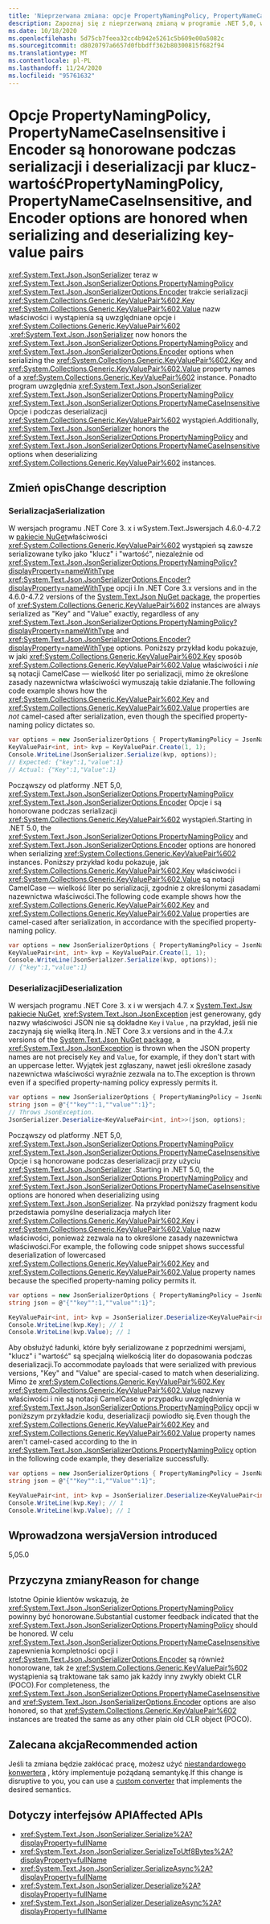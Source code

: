 ```yaml
---
title: 'Nieprzerwana zmiana: opcje PropertyNamingPolicy, PropertyNameCaseInsensitive i Encoder są honorowane dla par klucz-wartość'
description: Zapoznaj się z nieprzerwaną zmianą w programie .NET 5,0, w której opcje PropertyNamingPolicy, PropertyNameCaseInsensitive i Encoder są honorowane podczas serializacji i deserializacji nazw właściwości klucza i wartości wystąpienia pary klucz-wartość.
ms.date: 10/18/2020
ms.openlocfilehash: 5d75cb7feea32cc4b942e5261c5b609e00a5082c
ms.sourcegitcommit: d8020797a6657d0fbbdff362b80300815f682f94
ms.translationtype: MT
ms.contentlocale: pl-PL
ms.lasthandoff: 11/24/2020
ms.locfileid: "95761632"
---
```

# <a name="propertynamingpolicy-propertynamecaseinsensitive-and-encoder-options-are-honored-when-serializing-and-deserializing-key-value-pairs"></a><span data-ttu-id="5cba1-103">Opcje PropertyNamingPolicy, PropertyNameCaseInsensitive i Encoder są honorowane podczas serializacji i deserializacji par klucz-wartość</span><span class="sxs-lookup"><span data-stu-id="5cba1-103">PropertyNamingPolicy, PropertyNameCaseInsensitive, and Encoder options are honored when serializing and deserializing key-value pairs</span></span>

<span data-ttu-id="5cba1-104"><xref:System.Text.Json.JsonSerializer> teraz w <xref:System.Text.Json.JsonSerializerOptions.PropertyNamingPolicy> <xref:System.Text.Json.JsonSerializerOptions.Encoder> trakcie serializacji <xref:System.Collections.Generic.KeyValuePair%602.Key> <xref:System.Collections.Generic.KeyValuePair%602.Value> nazw właściwości i wystąpienia są uwzględniane opcje i <xref:System.Collections.Generic.KeyValuePair%602> .</span><span class="sxs-lookup"><span data-stu-id="5cba1-104"><xref:System.Text.Json.JsonSerializer> now honors the <xref:System.Text.Json.JsonSerializerOptions.PropertyNamingPolicy> and <xref:System.Text.Json.JsonSerializerOptions.Encoder> options when serializing the <xref:System.Collections.Generic.KeyValuePair%602.Key> and <xref:System.Collections.Generic.KeyValuePair%602.Value> property names of a <xref:System.Collections.Generic.KeyValuePair%602> instance.</span></span> <span data-ttu-id="5cba1-105">Ponadto program uwzględnia <xref:System.Text.Json.JsonSerializer> <xref:System.Text.Json.JsonSerializerOptions.PropertyNamingPolicy> <xref:System.Text.Json.JsonSerializerOptions.PropertyNameCaseInsensitive> Opcje i podczas deserializacji <xref:System.Collections.Generic.KeyValuePair%602> wystąpień.</span><span class="sxs-lookup"><span data-stu-id="5cba1-105">Additionally, <xref:System.Text.Json.JsonSerializer> honors the <xref:System.Text.Json.JsonSerializerOptions.PropertyNamingPolicy> and <xref:System.Text.Json.JsonSerializerOptions.PropertyNameCaseInsensitive> options when deserializing <xref:System.Collections.Generic.KeyValuePair%602> instances.</span></span>

## <a name="change-description"></a><span data-ttu-id="5cba1-106">Zmień opis</span><span class="sxs-lookup"><span data-stu-id="5cba1-106">Change description</span></span>

### <a name="serialization"></a><span data-ttu-id="5cba1-107">Serializacja</span><span class="sxs-lookup"><span data-stu-id="5cba1-107">Serialization</span></span>

<span data-ttu-id="5cba1-108">W wersjach programu .NET Core 3. x i wSystem.Text.Jswersjach 4.6.0-4.7.2 w [ pakiecie NuGet](https://www.nuget.org/packages/System.Text.Json)właściwości <xref:System.Collections.Generic.KeyValuePair%602> wystąpień są zawsze serializowane tylko jako "klucz" i "wartość", niezależnie od <xref:System.Text.Json.JsonSerializerOptions.PropertyNamingPolicy?displayProperty=nameWithType> <xref:System.Text.Json.JsonSerializerOptions.Encoder?displayProperty=nameWithType> opcji i.</span><span class="sxs-lookup"><span data-stu-id="5cba1-108">In .NET Core 3.x versions and in the 4.6.0-4.7.2 versions of the [System.Text.Json NuGet package](https://www.nuget.org/packages/System.Text.Json), the properties of <xref:System.Collections.Generic.KeyValuePair%602> instances are always serialized as "Key" and "Value" exactly, regardless of any <xref:System.Text.Json.JsonSerializerOptions.PropertyNamingPolicy?displayProperty=nameWithType> and <xref:System.Text.Json.JsonSerializerOptions.Encoder?displayProperty=nameWithType> options.</span></span> <span data-ttu-id="5cba1-109">Poniższy przykład kodu pokazuje, w jaki <xref:System.Collections.Generic.KeyValuePair%602.Key> sposób <xref:System.Collections.Generic.KeyValuePair%602.Value> właściwości i *nie* są notacji CamelCase — wielkość liter po serializacji, mimo że określone zasady nazewnictwa właściwości wymuszają takie działanie.</span><span class="sxs-lookup"><span data-stu-id="5cba1-109">The following code example shows how the <xref:System.Collections.Generic.KeyValuePair%602.Key> and <xref:System.Collections.Generic.KeyValuePair%602.Value> properties are *not* camel-cased after serialization, even though the specified property-naming policy dictates so.</span></span>

```csharp
var options = new JsonSerializerOptions { PropertyNamingPolicy = JsonNamingPolicy.CamelCase };
KeyValuePair<int, int> kvp = KeyValuePair.Create(1, 1);
Console.WriteLine(JsonSerializer.Serialize(kvp, options));
// Expected: {"key":1,"value":1}
// Actual: {"Key":1,"Value":1}
```

<span data-ttu-id="5cba1-110">Począwszy od platformy .NET 5,0, <xref:System.Text.Json.JsonSerializerOptions.PropertyNamingPolicy> <xref:System.Text.Json.JsonSerializerOptions.Encoder> Opcje i są honorowane podczas serializacji <xref:System.Collections.Generic.KeyValuePair%602> wystąpień.</span><span class="sxs-lookup"><span data-stu-id="5cba1-110">Starting in .NET 5.0, the <xref:System.Text.Json.JsonSerializerOptions.PropertyNamingPolicy> and <xref:System.Text.Json.JsonSerializerOptions.Encoder> options are honored when serializing <xref:System.Collections.Generic.KeyValuePair%602> instances.</span></span> <span data-ttu-id="5cba1-111">Poniższy przykład kodu pokazuje, jak <xref:System.Collections.Generic.KeyValuePair%602.Key> właściwości i <xref:System.Collections.Generic.KeyValuePair%602.Value> są notacji CamelCase — wielkość liter po serializacji, zgodnie z określonymi zasadami nazewnictwa właściwości.</span><span class="sxs-lookup"><span data-stu-id="5cba1-111">The following code example shows how the <xref:System.Collections.Generic.KeyValuePair%602.Key> and <xref:System.Collections.Generic.KeyValuePair%602.Value> properties are camel-cased after serialization, in accordance with the specified property-naming policy.</span></span>

```csharp
var options = new JsonSerializerOptions { PropertyNamingPolicy = JsonNamingPolicy.CamelCase };
KeyValuePair<int, int> kvp = KeyValuePair.Create(1, 1);
Console.WriteLine(JsonSerializer.Serialize(kvp, options));
// {"key":1,"value":1}
```

### <a name="deserialization"></a><span data-ttu-id="5cba1-112">Deserializacji</span><span class="sxs-lookup"><span data-stu-id="5cba1-112">Deserialization</span></span>

<span data-ttu-id="5cba1-113">W wersjach programu .NET Core 3. x i w wersjach 4.7. x [System.Text.Jsw pakiecie NuGet](https://www.nuget.org/packages/System.Text.Json), <xref:System.Text.Json.JsonException> jest generowany, gdy nazwy właściwości JSON nie są dokładne `Key` i `Value` , na przykład, jeśli nie zaczynają się wielką literą.</span><span class="sxs-lookup"><span data-stu-id="5cba1-113">In .NET Core 3.x versions and in the 4.7.x versions of the [System.Text.Json NuGet package](https://www.nuget.org/packages/System.Text.Json), a <xref:System.Text.Json.JsonException> is thrown when the JSON property names are not precisely `Key` and `Value`, for example, if they don't start with an uppercase letter.</span></span> <span data-ttu-id="5cba1-114">Wyjątek jest zgłaszany, nawet jeśli określone zasady nazewnictwa właściwości wyraźnie zezwala na to.</span><span class="sxs-lookup"><span data-stu-id="5cba1-114">The exception is thrown even if a specified property-naming policy expressly permits it.</span></span>

```csharp
var options = new JsonSerializerOptions { PropertyNamingPolicy = JsonNamingPolicy.CamelCase };
string json = @"{""key"":1,""value"":1}";
// Throws JsonException.
JsonSerializer.Deserialize<KeyValuePair<int, int>>(json, options);
```

<span data-ttu-id="5cba1-115">Począwszy od platformy .NET 5,0, <xref:System.Text.Json.JsonSerializerOptions.PropertyNamingPolicy> <xref:System.Text.Json.JsonSerializerOptions.PropertyNameCaseInsensitive> Opcje i są honorowane podczas deserializacji przy użyciu <xref:System.Text.Json.JsonSerializer> .</span><span class="sxs-lookup"><span data-stu-id="5cba1-115">Starting in .NET 5.0, the <xref:System.Text.Json.JsonSerializerOptions.PropertyNamingPolicy> and <xref:System.Text.Json.JsonSerializerOptions.PropertyNameCaseInsensitive> options are honored when deserializing using <xref:System.Text.Json.JsonSerializer>.</span></span> <span data-ttu-id="5cba1-116">Na przykład poniższy fragment kodu przedstawia pomyślne deserializacja małych liter <xref:System.Collections.Generic.KeyValuePair%602.Key> i <xref:System.Collections.Generic.KeyValuePair%602.Value> nazw właściwości, ponieważ zezwala na to określone zasady nazewnictwa właściwości.</span><span class="sxs-lookup"><span data-stu-id="5cba1-116">For example, the following code snippet shows successful deserialization of lowercased <xref:System.Collections.Generic.KeyValuePair%602.Key> and <xref:System.Collections.Generic.KeyValuePair%602.Value> property names because the specified property-naming policy permits it.</span></span>

```csharp
var options = new JsonSerializerOptions { PropertyNamingPolicy = JsonNamingPolicy.CamelCase };
string json = @"{""key"":1,""value"":1}";

KeyValuePair<int, int> kvp = JsonSerializer.Deserialize<KeyValuePair<int, int>>(json);
Console.WriteLine(kvp.Key); // 1
Console.WriteLine(kvp.Value); // 1
```

<span data-ttu-id="5cba1-117">Aby obsłużyć ładunki, które były serializowane z poprzednimi wersjami, "klucz" i "wartość" są specjalną wielkością liter do dopasowania podczas deserializacji.</span><span class="sxs-lookup"><span data-stu-id="5cba1-117">To accommodate payloads that were serialized with previous versions, "Key" and "Value" are special-cased to match when deserializing.</span></span> <span data-ttu-id="5cba1-118">Mimo że <xref:System.Collections.Generic.KeyValuePair%602.Key> <xref:System.Collections.Generic.KeyValuePair%602.Value> nazwy właściwości i nie są notacji CamelCase w przypadku uwzględnienia w <xref:System.Text.Json.JsonSerializerOptions.PropertyNamingPolicy> opcji w poniższym przykładzie kodu, deserializacji powiodło się.</span><span class="sxs-lookup"><span data-stu-id="5cba1-118">Even though the <xref:System.Collections.Generic.KeyValuePair%602.Key> and <xref:System.Collections.Generic.KeyValuePair%602.Value> property names aren't camel-cased according to the in <xref:System.Text.Json.JsonSerializerOptions.PropertyNamingPolicy> option in the following code example, they deserialize successfully.</span></span>

```csharp
var options = new JsonSerializerOptions { PropertyNamingPolicy = JsonNamingPolicy.CamelCase };
string json = @"{""Key"":1,""Value"":1}";

KeyValuePair<int, int> kvp = JsonSerializer.Deserialize<KeyValuePair<int, int>>(json);
Console.WriteLine(kvp.Key); // 1
Console.WriteLine(kvp.Value); // 1
```

## <a name="version-introduced"></a><span data-ttu-id="5cba1-119">Wprowadzona wersja</span><span class="sxs-lookup"><span data-stu-id="5cba1-119">Version introduced</span></span>

<span data-ttu-id="5cba1-120">5,0</span><span class="sxs-lookup"><span data-stu-id="5cba1-120">5.0</span></span>

## <a name="reason-for-change"></a><span data-ttu-id="5cba1-121">Przyczyna zmiany</span><span class="sxs-lookup"><span data-stu-id="5cba1-121">Reason for change</span></span>

<span data-ttu-id="5cba1-122">Istotne Opinie klientów wskazują, że <xref:System.Text.Json.JsonSerializerOptions.PropertyNamingPolicy> powinny być honorowane.</span><span class="sxs-lookup"><span data-stu-id="5cba1-122">Substantial customer feedback indicated that the <xref:System.Text.Json.JsonSerializerOptions.PropertyNamingPolicy> should be honored.</span></span> <span data-ttu-id="5cba1-123">W celu <xref:System.Text.Json.JsonSerializerOptions.PropertyNameCaseInsensitive> zapewnienia kompletności opcji i <xref:System.Text.Json.JsonSerializerOptions.Encoder> są również honorowane, tak że <xref:System.Collections.Generic.KeyValuePair%602> wystąpienia są traktowane tak samo jak każdy inny zwykły obiekt CLR (POCO).</span><span class="sxs-lookup"><span data-stu-id="5cba1-123">For completeness, the <xref:System.Text.Json.JsonSerializerOptions.PropertyNameCaseInsensitive> and <xref:System.Text.Json.JsonSerializerOptions.Encoder> options are also honored, so that <xref:System.Collections.Generic.KeyValuePair%602> instances are treated the same as any other plain old CLR object (POCO).</span></span>

## <a name="recommended-action"></a><span data-ttu-id="5cba1-124">Zalecana akcja</span><span class="sxs-lookup"><span data-stu-id="5cba1-124">Recommended action</span></span>

<span data-ttu-id="5cba1-125">Jeśli ta zmiana będzie zakłócać pracę, możesz użyć [niestandardowego konwertera](../../../../standard/serialization/system-text-json-converters-how-to.md) , który implementuje pożądaną semantykę.</span><span class="sxs-lookup"><span data-stu-id="5cba1-125">If this change is disruptive to you, you can use a [custom converter](../../../../standard/serialization/system-text-json-converters-how-to.md) that implements the desired semantics.</span></span>

## <a name="affected-apis"></a><span data-ttu-id="5cba1-126">Dotyczy interfejsów API</span><span class="sxs-lookup"><span data-stu-id="5cba1-126">Affected APIs</span></span>

- <xref:System.Text.Json.JsonSerializer.Serialize%2A?displayProperty=fullName>
- <xref:System.Text.Json.JsonSerializer.SerializeToUtf8Bytes%2A?displayProperty=fullName>
- <xref:System.Text.Json.JsonSerializer.SerializeAsync%2A?displayProperty=fullName>
- <xref:System.Text.Json.JsonSerializer.Deserialize%2A?displayProperty=fullName>
- <xref:System.Text.Json.JsonSerializer.DeserializeAsync%2A?displayProperty=fullName>

<!--

### Affected APIs

- `Overload:System.Text.Json.JsonSerializer.Serialize`
- `Overload:System.Text.Json.JsonSerializer.SerializeAsync`
- `Overload:System.Text.Json.JsonSerializer.SerializeToUtf8Bytes`
- `Overload:System.Text.Json.JsonSerializer.Deserialize`
- `Overload:System.Text.Json.JsonSerializer.DeserializeAsync`

### Category

Serialization

-->
